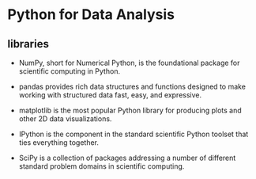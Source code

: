# Python for Data Analysis

## libraries

* NumPy, short for Numerical Python, is the foundational package for scientific computing in Python.

* pandas provides rich data structures and functions designed to make working with structured data fast, easy, and expressive.

* matplotlib is the most popular Python library for producing plots and other 2D data
visualizations.

* IPython is the component in the standard scientific Python toolset that ties everything together.

* SciPy is a collection of packages addressing a number of different standard problem domains in scientific computing.